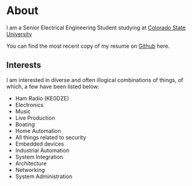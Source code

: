# About

I am a Senior Electrical Engineering Student studying at [Colorado State
University](http://www.colostate.edu)

You can find the most recent copy of my resume on
[Github](https://github.com/sww1235/LaTeX-Resume/blob/master/LaTeX-Resume-2016.pdf)
here.

## Interests

I am interested in diverse and often illogical combinations of things, of which,
a few have been listed below:

-   Ham Radio (KE0DZE)
-   Electronics
-   Music
-   Live Production
-   Boating
-   Home Automation
-   All things related to security
-   Embedded devices
-   Industrial Automation
-   System Integration
-   Architecture
-   Networking
-   System Administration
